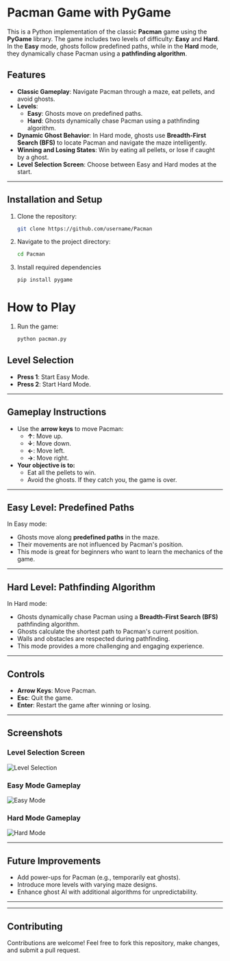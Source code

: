 
# Pacman Game with PyGame

This is a Python implementation of the classic **Pacman** game using the **PyGame** library. The game includes two levels of difficulty: **Easy** and **Hard**. In the **Easy** mode, ghosts follow predefined paths, while in the **Hard** mode, they dynamically chase Pacman using a **pathfinding algorithm**.

## Features
- **Classic Gameplay**: Navigate Pacman through a maze, eat pellets, and avoid ghosts.
- **Levels**:
  - **Easy**: Ghosts move on predefined paths.
  - **Hard**: Ghosts dynamically chase Pacman using a pathfinding algorithm.
- **Dynamic Ghost Behavior**: In Hard mode, ghosts use **Breadth-First Search (BFS)** to locate Pacman and navigate the maze intelligently.
- **Winning and Losing States**: Win by eating all pellets, or lose if caught by a ghost.
- **Level Selection Screen**: Choose between Easy and Hard modes at the start.

---
## Installation and Setup
1. Clone the repository:
   ```bash
   git clone https://github.com/username/Pacman
2. Navigate to the project directory:
    ```bash
    cd Pacman
3. Install required dependencies
    ```bash
    pip install pygame
# How to Play
1. Run the game:
    ```bash
    python pacman.py

## Level Selection
- **Press 1**: Start Easy Mode.
- **Press 2**: Start Hard Mode.
---

## Gameplay Instructions
- Use the **arrow keys** to move Pacman:
  - **↑**: Move up.
  - **↓**: Move down.
  - **←**: Move left.
  - **→**: Move right.
- **Your objective is to:**
  - Eat all the pellets to win.
  - Avoid the ghosts. If they catch you, the game is over.

---

## Easy Level: Predefined Paths
In Easy mode:
- Ghosts move along **predefined paths** in the maze.
- Their movements are not influenced by Pacman's position.
- This mode is great for beginners who want to learn the mechanics of the game.

---

## Hard Level: Pathfinding Algorithm
In Hard mode:
- Ghosts dynamically chase Pacman using a **Breadth-First Search (BFS)** pathfinding algorithm.
- Ghosts calculate the shortest path to Pacman's current position.
- Walls and obstacles are respected during pathfinding.
- This mode provides a more challenging and engaging experience.

---

## Controls
- **Arrow Keys**: Move Pacman.
- **Esc**: Quit the game.
- **Enter**: Restart the game after winning or losing.

---

## Screenshots
### Level Selection Screen
![Level Selection](images/Screenshot_1.png)

### Easy Mode Gameplay
![Easy Mode](images/screenshot2.png)

### Hard Mode Gameplay
![Hard Mode](images/screenshot3.png)

---

## Future Improvements
- Add power-ups for Pacman (e.g., temporarily eat ghosts).
- Introduce more levels with varying maze designs.
- Enhance ghost AI with additional algorithms for unpredictability.

---

---

## Contributing
Contributions are welcome! Feel free to fork this repository, make changes, and submit a pull request.
